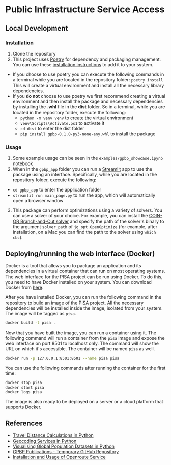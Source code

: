 # Public Infrastructure Service Access

## Local Development

### Installation
1. Clone the repository
2. This project uses [Poetry](https://python-poetry.org/) for dependency and packaging management. You can use these [installation instructions](https://python-poetry.org/docs/#installation) to add it to your system.
  - If you choose to use poetry you can execute the following commands in a terminal while you are located in the repository folder:
  ```poetry install```
  This will create a virtual environment and install all the necessary library dependencies.
  - If you **do not** choose to use poetry we first recommend creating a virtual environment and
  then install the package and necessary dependencies by installing the **.whl** file in the **dist** folder. So in a terminal, while you are located in the repository folder, execute the following:
    - ```python -m venv venv``` to create the virtual environment
    - ```venv\Scripts\Activate.ps1``` to activate it
    - ```cd dist``` to enter the dist folder
    - ```pip install gpbp-0.1.0-py3-none-any.whl``` to install the package

### Usage
1. Some example usage can be seen in the ```examples/gpbp_showcase.ipynb``` notebook
2. When in the ```gpbp_app``` folder you can run a [Streamlit](https://streamlit.io/) app to use
the package using an interface. Specifically, while you are located in the repository folder, execute the following:
  - ```cd gpbp_app``` to enter the application folder
  - ```streamlit run main_page.py``` to run the app, which will automatically open a browser window
3. This package can perform optimizations using a variety of solvers. You can use a solver of your choice. For example, you can install the [COIN-OR Branch-and-Cut solver](https://github.com/coin-or/Cbc#download) and specify the path of the solver's binary to the argument `solver_path` of `jg_opt.OpenOptimize` (for example, after installation, on a Mac you can find the path to the solver using `which cbc`).

## Deploying/running the web interface (Docker)

Docker is a tool that allows you to package an application and its dependencies in a virtual container that can run on most operating systems. The web interface for the PISA project can be run using Docker. To do this, you need to have Docker installed on your system. You can download Docker from [here](https://www.docker.com/products/docker-desktop).

After you have installed Docker, you can run the following command in the repository to build an image of the PISA project. All the necessary dependencies will be installed inside the image, isolated from your system. The image will be tagged as `pisa`.

```sh
docker build -t pisa .
```

Now that you have built the image, you can run a container using it. The following command will run a container from the `pisa` image and expose the web interface on port 8501 to localhost only. The command will show the URL on which it's accessible. The container will be named `pisa` as well.

```sh
docker run -p 127.0.0.1:8501:8501 --name pisa pisa
```

You can use the following commands after running the container for the first time:

```sh
docker stop pisa
docker start pisa
docker logs pisa
```

The image is also ready to be deployed on a server or a cloud platform that supports Docker.

## References
- [Travel Distance Calculations in Python](https://pythoncharmers.com/blog/travel-distance-python-with-geopandas-folium-alphashape-osmnx-buffer.html)
- [Geocoding Services in Python](https://towardsdatascience.com/comparison-of-geocoding-services-applied-to-stroke-care-facilities-in-vietnam-with-python-ff0ba753a590)
- [Visualising Global Population Datasets in Python](https://towardsdatascience.com/visualising-global-population-datasets-with-python-c87bcfc8c6a6)
- [GPBP Publications - Temporary GitHub Repository](https://github.com/Analytics-for-a-Better-World/GPBP_Analytics_Tools)
- [Installation and Usage of Openroute Service](https://giscience.github.io/openrouteservice/installation/Installation-and-Usage.html)

